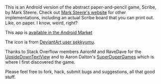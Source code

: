 This is an Android version of the abstract paper-and-pencil game, Scribe, by Mark 
Steere. Check out [Mark Steere's website](http://www.marksteeregames.com) for other 
implementations, including an actual Scribe board that you can print out. Like, 
on paper. I know, weird, right?

This app is [available in the Android Market](market://details?id=tyler.breisacher.scribe)

The icon is from [DeviantArt user sekkyumu](http://sekkyumu.deviantart.com/art/Developpers-Icons-63052312).

Thanks to Stack Overflow members AaronM and RaveDave for the [UpsideDownTextView](http://stackoverflow.com/questions/2558257) and to Aaron Dalton's [SuperDuperGames](http://superdupergames.org/) which is where I first discovered the game.

Please feel free to fork, hack, submit bugs and suggestions, all that good stuff.
